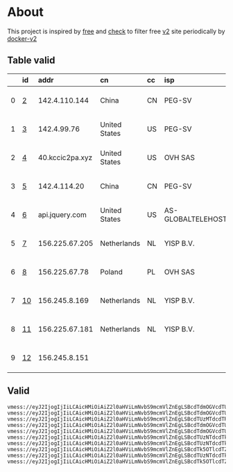 
# About

This project is inspired by [free](https://github.com/freefq/free) and [check](https://github.com/yeahwu/check) to filter free [v2](https://github.com/v2fly/v2ray-core) site periodically by [docker-v2](https://hub.docker.com/r/v2ray/official)

    

## Table valid
|    | id                   | addr            | cn            | cc   | isp               | ip             | chatgpt          |
|---:|:---------------------|:----------------|:--------------|:-----|:------------------|:---------------|:-----------------|
|  0 | [2](config/2.json)   | 142.4.110.144   | China         | CN   | PEG-SV            | 142.4.110.137  | Yes (Region: US) |
|  1 | [3](config/3.json)   | 142.4.99.76     | United States | US   | PEG-SV            | 142.4.99.65    | Yes (Region: US) |
|  2 | [4](config/4.json)   | 40.kccic2pa.xyz | United States | US   | OVH SAS           | 51.81.211.205  | Yes (Region: US) |
|  3 | [5](config/5.json)   | 142.4.114.20    | China         | CN   | PEG-SV            | 142.0.138.129  | Yes (Region: US) |
|  4 | [6](config/6.json)   | api.jquery.com  | United States | US   | AS-GLOBALTELEHOST | 158.51.123.252 | Yes (Region: US) |
|  5 | [7](config/7.json)   | 156.225.67.205  | Netherlands   | NL   | YISP B.V.         | 154.84.1.161   | Yes (Region: NL) |
|  6 | [8](config/8.json)   | 156.225.67.78   | Poland        | PL   | OVH SAS           | 54.36.174.181  | Yes (Region: FR) |
|  7 | [10](config/10.json) | 156.245.8.169   | Netherlands   | NL   | YISP B.V.         | 154.84.1.158   | Yes (Region: NL) |
|  8 | [11](config/11.json) | 156.225.67.181  | Netherlands   | NL   | YISP B.V.         | 154.84.1.138   | Yes (Region: NL) |
|  9 | [12](config/12.json) | 156.245.8.151   |               |      |                   | 154.84.1.148   | Yes (Region: NL) |

## Valid
```
vmess://eyJ2IjogIjIiLCAicHMiOiAiZ2l0aHViLmNvbS9mcmVlZnEgLSBcdTdmOGVcdTU2ZmRcdTUyYTBcdTUyMjlcdTc5OGZcdTVjM2NcdTRlOWFcdTVkZGVcdTU3MjNcdTRmNTVcdTU4NWVQRUcgVEVDSCAyIiwgImFkZCI6ICIxNDIuNC4xMTAuMTQ0IiwgInBvcnQiOiA0NDMsICJpZCI6ICI2OGQyMzhjZS0zY2ExLTQ2ZGMtYjgzMy1hMDkxNmM4MjlhZDMiLCAiYWlkIjogNjQsICJzY3kiOiAiYXV0byIsICJuZXQiOiAid3MiLCAiaG9zdCI6ICJ3d3cuMjgyNTE2NTgueHl6IiwgInBhdGgiOiAiL3BhdGgvMTY5NTIwNDU2NzIzNyIsICJ0bHMiOiAidGxzIn0=
vmess://eyJ2IjogIjIiLCAicHMiOiAiZ2l0aHViLmNvbS9mcmVlZnEgLSBcdTdmOGVcdTU2ZmRcdTUyYTBcdTUyMjlcdTc5OGZcdTVjM2NcdTRlOWFcdTVkZGVcdTU3MjNcdTRmNTVcdTU4NWVQRUcgVEVDSCAzIiwgImFkZCI6ICIxNDIuNC45OS43NiIsICJwb3J0IjogNDQzLCAiaWQiOiAiYjY1ZGE0YWYtYTEyYS00YTU5LTkzMTYtNDU0OWUxMmJhNjJjIiwgImFpZCI6IDY0LCAic2N5IjogImF1dG8iLCAibmV0IjogIndzIiwgImhvc3QiOiAid3d3LjczMzMyNDYzLnh5eiIsICJwYXRoIjogIi9wYXRoLzE2OTUyMDQ1NjcyMzciLCAidGxzIjogInRscyJ9
vmess://eyJ2IjogIjIiLCAicHMiOiAiZ2l0aHViLmNvbS9mcmVlZnEgLSBcdTUzMTdcdTRlYWNcdTVlMDJcdTc5ZmJcdTUyYTggNCIsICJhZGQiOiAiNDAua2NjaWMycGEueHl6IiwgInBvcnQiOiAiNTAwNDAiLCAidHlwZSI6ICJub25lIiwgImlkIjogIjVjM2Q2MGMxLWVjMmItNDFmNC1iZDIyLWI3MzM2ZDdlMzdiYiIsICJhaWQiOiAiMCIsICJuZXQiOiAidGNwIiwgInBhdGgiOiAiLyIsICJob3N0IjogImlwMjY0ODQyODA3NS5tb2Jnc2xiLnRiY2FjaGUuY29tIiwgInRscyI6ICIifQ==
vmess://eyJ2IjogIjIiLCAicHMiOiAiZ2l0aHViLmNvbS9mcmVlZnEgLSBcdTdmOGVcdTU2ZmRcdTUyYTBcdTUyMjlcdTc5OGZcdTVjM2NcdTRlOWFcdTVkZGVcdTU3MjNcdTRmNTVcdTU4NWVQRUcgVEVDSCA1IiwgImFkZCI6ICIxNDIuNC4xMTQuMjAiLCAicG9ydCI6IDQ0MywgImlkIjogIjQxODA0OGFmLWEyOTMtNGI5OS05YjBjLTk4Y2EzNTgwZGQyNCIsICJhaWQiOiA2NCwgInNjeSI6ICJhdXRvIiwgIm5ldCI6ICJ3cyIsICJob3N0IjogInd3dy40NzczNDk1NC54eXoiLCAicGF0aCI6ICIvcGF0aC8xNjk1MTc3MDYyOTU2IiwgInRscyI6ICJ0bHMifQ==
vmess://eyJ2IjogIjIiLCAicHMiOiAiZ2l0aHViLmNvbS9mcmVlZnEgLSBcdTdmOGVcdTU2ZmRDbG91ZEZsYXJlXHU1MTZjXHU1M2Y4Q0ROXHU4MjgyXHU3MGI5IDYiLCAiYWRkIjogImFwaS5qcXVlcnkuY29tIiwgInBvcnQiOiA0NDMsICJpZCI6ICIwM2ZjYzYxOC1iOTNkLTY3OTYtNmFlZC04YTM4Yzk3NWQ1ODEiLCAiYWlkIjogMCwgInNjeSI6ICJhdXRvIiwgIm5ldCI6ICJ3cyIsICJob3N0IjogInN1Yi55aWZlbmppY2hhbmcudG9wIiwgInBhdGgiOiAiL29saXYuYmVhdXR5OjQ0My9saW5rdndzIiwgInRscyI6ICJ0bHMifQ==
vmess://eyJ2IjogIjIiLCAicHMiOiAiZ2l0aHViLmNvbS9mcmVlZnEgLSBcdTUzNTdcdTk3NWUgIDciLCAiYWRkIjogIjE1Ni4yMjUuNjcuMjA1IiwgInBvcnQiOiA0NDMsICJpZCI6ICJkNzczNTA1OC0xZGFjLTQ2MTgtOTlmZi0wYWEwNDQxZWMyZDciLCAiYWlkIjogNjQsICJzY3kiOiAiYXV0byIsICJuZXQiOiAid3MiLCAiaG9zdCI6ICJ3d3cuMjAxNjMzMjIueHl6IiwgInBhdGgiOiAiL3BhdGgvMTY5NTIwNDU2NzIzNyIsICJ0bHMiOiAidGxzIn0=
vmess://eyJ2IjogIjIiLCAicHMiOiAiZ2l0aHViLmNvbS9mcmVlZnEgLSBcdTUzNTdcdTk3NWUgIDgiLCAiYWRkIjogIjE1Ni4yMjUuNjcuNzgiLCAicG9ydCI6IDQ0MywgImlkIjogIjNlMDE2YzRkLTk4NmUtNDJkZi04MzhjLTYwNDZmM2Q4OWVjZiIsICJhaWQiOiA2NCwgInNjeSI6ICJhdXRvIiwgIm5ldCI6ICJ3cyIsICJob3N0IjogInd3dy41NjQyNzk5NC54eXoiLCAicGF0aCI6ICIvcGF0aC8xNjk1MjA0NTY3MjM3IiwgInRscyI6ICJ0bHMifQ==
vmess://eyJ2IjogIjIiLCAicHMiOiAiZ2l0aHViLmNvbS9mcmVlZnEgLSBcdTk5OTlcdTZlMmYgIDEwIiwgImFkZCI6ICIxNTYuMjQ1LjguMTY5IiwgInBvcnQiOiA0NDMsICJpZCI6ICIzYTNjOGE5Yy0zMzRlLTQzNjAtYWRiOC1hODBhNTdkZGNiYmYiLCAiYWlkIjogNjQsICJzY3kiOiAiYXV0byIsICJuZXQiOiAid3MiLCAiaG9zdCI6ICJ3d3cuMTYwNDY2MjYueHl6IiwgInBhdGgiOiAiL3BhdGgvMTY5NTE3NzA2Mjk1NiIsICJ0bHMiOiAidGxzIn0=
vmess://eyJ2IjogIjIiLCAicHMiOiAiZ2l0aHViLmNvbS9mcmVlZnEgLSBcdTUzNTdcdTk3NWUgIDExIiwgImFkZCI6ICIxNTYuMjI1LjY3LjE4MSIsICJwb3J0IjogNDQzLCAiaWQiOiAiMTExMTdkNGMtM2I2YS00ZTc2LThiY2MtMmI0MWIzZTljYTkzIiwgImFpZCI6IDY0LCAic2N5IjogImF1dG8iLCAibmV0IjogIndzIiwgImhvc3QiOiAid3d3LjExNjQ5NzY5Lnh5eiIsICJwYXRoIjogIi9wYXRoLzE2OTUyMDQ1NjcyMzciLCAidGxzIjogInRscyJ9
vmess://eyJ2IjogIjIiLCAicHMiOiAiZ2l0aHViLmNvbS9mcmVlZnEgLSBcdTk5OTlcdTZlMmYgIDEyIiwgImFkZCI6ICIxNTYuMjQ1LjguMTUxIiwgInBvcnQiOiA0NDMsICJpZCI6ICI4NGQxZGUxMS1jZTEyLTRhMTUtODMxMi0xMzM4MzU2ZDRhYzQiLCAiYWlkIjogNjQsICJzY3kiOiAiYXV0byIsICJuZXQiOiAid3MiLCAiaG9zdCI6ICJ3d3cuNTc0MjQzNDkueHl6IiwgInBhdGgiOiAiL3BhdGgvMTY5NTIwNDU2NzIzNyIsICJ0bHMiOiAidGxzIn0=
```

